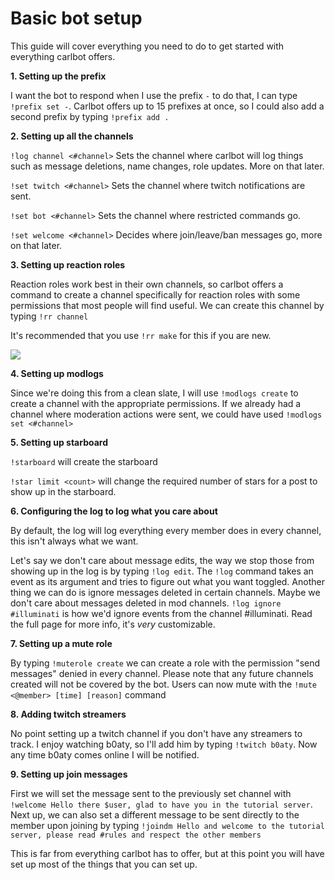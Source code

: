# Basic bot setup

This guide will cover everything you need to do to get started with everything carlbot offers.

**1. Setting up the prefix**

I want the bot to respond when I use the prefix `-` to do that, I can type `!prefix set -`. Carlbot offers up to 15 prefixes at once, so I could also add a second prefix by typing `!prefix add .`

**2. Setting up all the channels**

`!log channel <#channel>` Sets the channel where carlbot will log things such as message deletions, name changes, role updates. More on that later.

`!set twitch <#channel>` Sets the channel where twitch notifications are sent.

`!set bot <#channel>` Sets the channel where restricted commands go.

`!set welcome <#channel>` Decides where join/leave/ban messages go, more on that later.

**3. Setting up reaction roles**

Reaction roles work best in their own channels, so carlbot offers a command to create a channel specifically for reaction roles with some permissions that most people will find useful. We can create this channel by typing `!rr channel`

It's recommended that you use `!rr make` for this if you are new.

![](https://i.imgur.com/W2KAAPa.png)

**4. Setting up modlogs**

Since we're doing this from a clean slate, I will use `!modlogs create` to create a channel with the appropriate permissions. If we already had a channel where moderation actions were sent, we could have used `!modlogs set <#channel>`

**5. Setting up starboard**

`!starboard` will create the starboard

`!star limit <count>` will change the required number of stars for a post to show up in the starboard.

**6. Configuring the log to log what you care about**

By default, the log will log everything every member does in every channel, this isn't always what we want.

Let's say we don't care about message edits, the way we stop those from showing up in the log is by typing `!log edit`. The `!log` command takes an event as its argument and tries to figure out what you want toggled. Another thing we can do is ignore messages deleted in certain channels. Maybe we don't care about messages deleted in mod channels. `!log ignore #illuminati` is how we'd ignore events from the channel \#illuminati. Read the full page for more info, it's _very_ customizable.

**7. Setting up a mute role**

By typing `!muterole create` we can create a role with the permission "send messages" denied in every channel. Please note that any future channels created will not be covered by the bot. Users can now mute with the `!mute <@member> [time] [reason]` command

**8. Adding twitch streamers**

No point setting up a twitch channel if you don't have any streamers to track. I enjoy watching b0aty, so I'll add him by typing `!twitch b0aty`. Now any time b0aty comes online I will be notified.

**9. Setting up join messages**

First we will set the message sent to the previously set channel with `!welcome Hello there $user, glad to have you in the tutorial server`. Next up, we can also set a different message to be sent directly to the member upon joining by typing `!joindm Hello and welcome to the tutorial server, please read #rules and respect the other members`

This is far from everything carlbot has to offer, but at this point you will have set up most of the things that you can set up.


